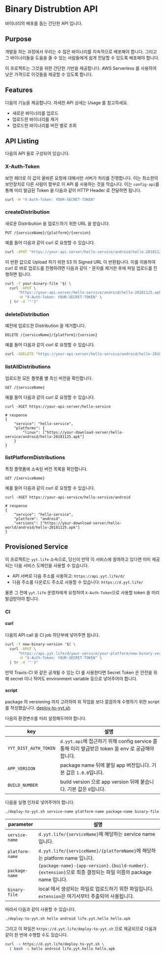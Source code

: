 # Binary Distrubtion API

바이너리의 배포를 돕는 간단한 API 입니다.

## Purpose

개발을 하는 과정에서 우리는 수 많은 바이너리를 지속적으로 배포해야 합니다. 그리고 그 바이너리들을 도움을 줄 수 있는 사람들에게 쉽게 전달할 수 있도록 배포해야 합니다.

이 프로젝트는 그것을 위한 간단한 기반을 제공합니다. AWS Serverless 를 사용하여 낮은 가격으로 이것들을 제공할 수 있도록 합니다.

## Features

다음의 기능을 제공합니다. 자세한 API 상세는 Usage 를 참고하세요.

- 새로운 바이너리를 업로드
- 업로드한 바이너리를 제거
- 업로드한 바이너리를 버전 별로 조회

## API Listing

다음의 API 들로 구성되어 있습니다.

### X-Auth-Token

보안 헤더로 이 값이 올바른 요청에 대해서만 서버가 처리를 진행합니다. 이는 최소한의 보안장치로 다른 사람이 함부로 이 API 를 사용하는 것을 막습니다. 이는 `config-api`를 통해 미리 발급된 Token 을 다음과 같이 HTTP Header 로 전달하면 됩니다.

```bash
curl -H "X-Auth-Token: YOUR-SECRET-TOKEN"
```

### createDistribution

새로운 Distribution 을 업로드하기 위한 URL 을 받습니다.

```
PUT /{serviceName}/{platform}/{version}
```

예를 들어 다음과 같이 curl 로 요청할 수 있습니다.

```bash
curl -XPUT "https://your-api-server/hello-service/android/hello-20181125.apk" -H "X-Auth-Token: YOUR-SECRET-TOKEN"
```

이 반환 값으로 Upload 하기 위한 S3 의 Signed URL 이 반환됩니다. 이를 이용하여 curl 로 바로 업로드를 진행하려면 다음과 같이 `"` 문자를 제거한 후에 파일 업로드를 진행하면 됩니다.

```bash
curl -T your-binary-file "$( \
  curl -XPUT \
	  "https://your-api-server/hello-service/android/hello-20181125.apk" \
	  -H "X-Auth-Token: YOUR-SECRET-TOKEN" \
  | tr -d '"')"
```

### deleteDistribution

예전에 업로드한 Distribution 을 제거합니다.

```
DELETE /{serviceName}/{platform}/{version}
```

예를 들어 다음과 같이 curl 로 요청할 수 있습니다.

```bash
curl -XDELETE "https://your-api-server/hello-service/android/hello-20181125.apk"
```

### listAllDistributions

업로드한 모든 플랫폼 별 최신 버전을 확인합니다.

```
GET /{serviceName}
```

예를 들어 다음과 같이 curl 로 요청할 수 있습니다.

```
curl -XGET https://your-api-server/hello-service

# response
{
	"service": "hello-service",
	"platforms": {
		"linux": ["https://your-download-server/hello-service/android/hello-20181125.apk"]
	}
}
```

### listPlatformDistributions

특정 플랫폼에 소속된 버전 목록을 확인합니다.

```
GET /{serviceName}
```

예를 들어 다음과 같이 curl 로 요청할 수 있습니다.

```
curl -XGET https://your-api-service/hello-service/android

# response
{
	"service": "hello-service",
	"platform": "android",
	"versions": ["https://your-download-server/hello-world/android/hello-20181125.apk"]
}
```

## Provisioned Service

이 프로젝트는 `yyt.life` 소속으로, 당신이 만약 이 서비스에 참여하고 있다면 이미 제공되는 다음 서비스 도메인을 사용할 수 있습니다.

- API 서버로 다음 주소를 사용하고: `https://api.yyt.life/d/`
- 다음 주소를 다운로드 주소로 사용할 수 있습니다: `https://d.yyt.life/`

물론 그 전에 `yyt.life` 운영자에게 요청하여 `X-Auth-Token`으로 사용할 token 을 미리 발급받아야 합니다.

### CI

#### curl

다음의 API call 을 CI job 하단부에 넣어주면 됩니다.

```bash
curl -T new-binary-version "$( \
  curl -XPUT \
	  "https://api.yyt.life/d/your-service/your-platform/new-binary-version.apk" \
	  -H "X-Auth-Token: YOUR-SECRET-TOKEN" \
  | tr -d '"')"
```

만약 Travis-CI 와 같은 공개될 수 있는 CI 를 사용한다면 Secret Token 은 안전을 위해 secret 이나 적어도 environment variable 등으로 넣어주어야 합니다.

#### script

package 의 versioning 까지 고려하여 위 작업을 보다 깔끔하게 수행하기 위한 script 를 작성했습니다. [deploy-to-yyt.sh](https://github.com/yingyeothon/binary-distribution-api/tree/master/deploy-to-yyt.sh)

다음의 환경변수를 미리 설정해두어야 합니다.

| key                   | 설명                                                                                              |
| --------------------- | ------------------------------------------------------------------------------------------------- |
| `YYT_DIST_AUTH_TOKEN` | `d.yyt.api`에 접근하기 위해 config service 를 통해 미리 발급받은 token 을 env 로 공급해야 합니다. |
| `APP_VERSION`         | package name 뒤에 붙일 app 버전입니다. 기본 값은 `1.0.0`입니다.                                   |
| `BUILD_NUMBER`        | build version 으로 app version 뒤에 붙습니다. 기본 값은 `0`입니다.                                |

다음을 실행 인자로 넣어주어야 합니다.

```bash
./deploy-to-yyt.sh service-name platform-name package-name binary-file
```

| parameter       | 설명                                                                                                         |
| --------------- | ------------------------------------------------------------------------------------------------------------ |
| `service-name`  | `d.yyt.life/{serviceName}`에 해당하는 service name 입니다.                                                   |
| `platform-name` | `d.yyt.life/{serviceName}/{platformName}`에 해당하는 platform name 입니다.                                   |
| `package-name`  | `{package-name}-{app-version}.{build-number}.{extension}`으로 최종 결정되는 파일 이름의 package name 입니다. |
| `binary-file`   | local 에서 생성되는 파일로 업로드하기 위한 파일입니다. `extension`은 여기서부터 추출되어 사용됩니다.         |

따라서 다음과 같이 사용할 수 있습니다.

```bash
./deploy-to-yyt.sh hello android life.yyt.hello hello.apk
```

그리고 이 파일은 `https://d.yyt.life/deploy-to-yyt.sh` 으로 제공되므로 다음과 같이 한 번에 수행할 수도 있습니다.

```bash
curl -s https://d.yyt.life/deploy.to-yyt.sh \
  | bash -s hello android life.yyt.hello hello.apk
```

